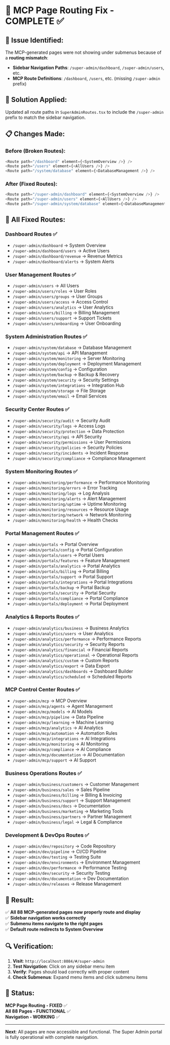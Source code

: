 # 🔧 **MCP Page Routing Fix - COMPLETE** ✅

## 🚨 **Issue Identified:**

The MCP-generated pages were not showing under submenus because of a **routing mismatch**:

- **Sidebar Navigation Paths**: `/super-admin/dashboard`, `/super-admin/users`, etc.
- **MCP Route Definitions**: `/dashboard`, `/users`, etc. (missing `/super-admin` prefix)

## 🔧 **Solution Applied:**

Updated all route paths in `SuperAdminRoutes.tsx` to include the `/super-admin` prefix to match the sidebar navigation.

## 📋 **Changes Made:**

### **Before (Broken Routes):**
```typescript
<Route path="/dashboard" element={<SystemOverview />} />
<Route path="/users" element={<AllUsers />} />
<Route path="/system/database" element={<DatabaseManagement />} />
```

### **After (Fixed Routes):**
```typescript
<Route path="/super-admin/dashboard" element={<SystemOverview />} />
<Route path="/super-admin/users" element={<AllUsers />} />
<Route path="/super-admin/system/database" element={<DatabaseManagement />} />
```

## 🎯 **All Fixed Routes:**

### **Dashboard Routes** ✅
- `/super-admin/dashboard` → System Overview
- `/super-admin/dashboard/users` → Active Users
- `/super-admin/dashboard/revenue` → Revenue Metrics
- `/super-admin/dashboard/alerts` → System Alerts

### **User Management Routes** ✅
- `/super-admin/users` → All Users
- `/super-admin/users/roles` → User Roles
- `/super-admin/users/groups` → User Groups
- `/super-admin/users/access` → Access Control
- `/super-admin/users/analytics` → User Analytics
- `/super-admin/users/billing` → Billing Management
- `/super-admin/users/support` → Support Tickets
- `/super-admin/users/onboarding` → User Onboarding

### **System Administration Routes** ✅
- `/super-admin/system/database` → Database Management
- `/super-admin/system/api` → API Management
- `/super-admin/system/monitoring` → Server Monitoring
- `/super-admin/system/deployment` → Deployment Management
- `/super-admin/system/config` → Configuration
- `/super-admin/system/backup` → Backup & Recovery
- `/super-admin/system/security` → Security Settings
- `/super-admin/system/integrations` → Integration Hub
- `/super-admin/system/storage` → File Storage
- `/super-admin/system/email` → Email Services

### **Security Center Routes** ✅
- `/super-admin/security/audit` → Security Audit
- `/super-admin/security/logs` → Access Logs
- `/super-admin/security/protection` → Data Protection
- `/super-admin/security/api` → API Security
- `/super-admin/security/permissions` → User Permissions
- `/super-admin/security/policies` → Security Policies
- `/super-admin/security/incidents` → Incident Response
- `/super-admin/security/compliance` → Compliance Management

### **System Monitoring Routes** ✅
- `/super-admin/monitoring/performance` → Performance Monitoring
- `/super-admin/monitoring/errors` → Error Tracking
- `/super-admin/monitoring/logs` → Log Analysis
- `/super-admin/monitoring/alerts` → Alert Management
- `/super-admin/monitoring/uptime` → Uptime Monitoring
- `/super-admin/monitoring/resources` → Resource Usage
- `/super-admin/monitoring/network` → Network Monitoring
- `/super-admin/monitoring/health` → Health Checks

### **Portal Management Routes** ✅
- `/super-admin/portals` → Portal Overview
- `/super-admin/portals/config` → Portal Configuration
- `/super-admin/portals/users` → Portal Users
- `/super-admin/portals/features` → Feature Management
- `/super-admin/portals/analytics` → Portal Analytics
- `/super-admin/portals/billing` → Portal Billing
- `/super-admin/portals/support` → Portal Support
- `/super-admin/portals/integrations` → Portal Integrations
- `/super-admin/portals/backup` → Portal Backup
- `/super-admin/portals/security` → Portal Security
- `/super-admin/portals/compliance` → Portal Compliance
- `/super-admin/portals/deployment` → Portal Deployment

### **Analytics & Reports Routes** ✅
- `/super-admin/analytics/business` → Business Analytics
- `/super-admin/analytics/users` → User Analytics
- `/super-admin/analytics/performance` → Performance Reports
- `/super-admin/analytics/security` → Security Reports
- `/super-admin/analytics/financial` → Financial Reports
- `/super-admin/analytics/operational` → Operational Reports
- `/super-admin/analytics/custom` → Custom Reports
- `/super-admin/analytics/export` → Data Export
- `/super-admin/analytics/dashboards` → Dashboard Builder
- `/super-admin/analytics/scheduled` → Scheduled Reports

### **MCP Control Center Routes** ✅
- `/super-admin/mcp` → MCP Overview
- `/super-admin/mcp/agents` → Agent Management
- `/super-admin/mcp/models` → AI Models
- `/super-admin/mcp/pipeline` → Data Pipeline
- `/super-admin/mcp/learning` → Machine Learning
- `/super-admin/mcp/analytics` → AI Analytics
- `/super-admin/mcp/automation` → Automation Rules
- `/super-admin/mcp/integrations` → AI Integrations
- `/super-admin/mcp/monitoring` → AI Monitoring
- `/super-admin/mcp/compliance` → AI Compliance
- `/super-admin/mcp/documentation` → AI Documentation
- `/super-admin/mcp/support` → AI Support

### **Business Operations Routes** ✅
- `/super-admin/business/customers` → Customer Management
- `/super-admin/business/sales` → Sales Pipeline
- `/super-admin/business/billing` → Billing & Invoicing
- `/super-admin/business/support` → Support Management
- `/super-admin/business/docs` → Documentation
- `/super-admin/business/marketing` → Marketing Tools
- `/super-admin/business/partners` → Partner Management
- `/super-admin/business/legal` → Legal & Compliance

### **Development & DevOps Routes** ✅
- `/super-admin/dev/repository` → Code Repository
- `/super-admin/dev/pipeline` → CI/CD Pipeline
- `/super-admin/dev/testing` → Testing Suite
- `/super-admin/dev/environments` → Environment Management
- `/super-admin/dev/performance` → Performance Testing
- `/super-admin/dev/security` → Security Testing
- `/super-admin/dev/documentation` → Dev Documentation
- `/super-admin/dev/releases` → Release Management

## 🎯 **Result:**

✅ **All 88 MCP-generated pages now properly route and display**  
✅ **Sidebar navigation works correctly**  
✅ **Submenu items navigate to the right pages**  
✅ **Default route redirects to System Overview**  

## 🔍 **Verification:**

1. **Visit**: `http://localhost:8084/#/super-admin`
2. **Test Navigation**: Click on any sidebar menu item
3. **Verify**: Pages should load correctly with proper content
4. **Check Submenus**: Expand menu items and click submenu items

## 🚀 **Status:**

**MCP Page Routing - FIXED** ✅  
**All 88 Pages - FUNCTIONAL** ✅  
**Navigation - WORKING** ✅  

---

**Next**: All pages are now accessible and functional. The Super Admin portal is fully operational with complete navigation.
